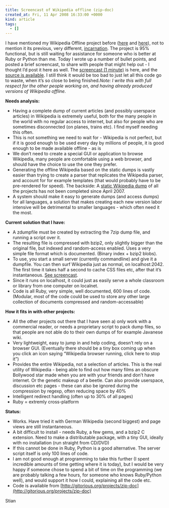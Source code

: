 ```yaml
---
title: Screencast of Wikipedia offline (zip-doc)
created_at: Fri, 11 Apr 2008 16:33:00 +0000
kind: article
tags:
  - []
---
```


I have mentioned my Wikipedia Offline project before
([here](http://reganmian.net/blog/2008/03/07/git-gitoriousorg-and-zip-doc-offline-wikipedia/)
and
[here](http://reganmian.net/blog/2008/03/10/distributing-ruby-applications-ruby-temporary-insanity/)),
not to mention it its previous, very different,
[incarnation](http://reganmian.net/blog/2007/02/16/wikipedia-offline-server-02/).
The project is 95% functional, but is still waiting for assistance for
someone who is better at Ruby or Python than me. Today I wrote up a
number of bullet points, and posted a brief screencast, to share with
people that might help out - I thought I’d post it here as well. The
[screencast (1 minute)](http://reganmian.net/files/zipdoc.swf) is here,
and the [source is available](http://gitorious.org/projects/zip-doc). I
still think it would be too bad to just let all this code go to waste,
when it’s so close to being finished.*Note: I write this with full
respect for the other people working on, and having already produced
versions of Wikipedia offline.*

**Needs analysis:**

-   Having a complete dump of current articles (and possibly userspace
  articles) in Wikipedia is extremely useful, both for the many people
  in the world with no regular access to internet, but also for people
  who are sometimes disconnected (on planes, trains etc). I find
  myself needing this often.
-   This is not something we need to wait for - Wikipedia is not
  perfect, but if it is good enough to be used every day by millions
  of people, it is good enough to be made available offline - as is
-   We don’t need to create a special GUI or application to browse
  Wikipedia, many people are comfortable using a web browser, and
  should have the choice to use the one they prefer.
-   Generating the offline Wikipedia based on the static dumps is vastly
  easier than trying to create a parser that replicates the Wikipedia
  parser, and account for for example templates (that would probably
  have to be pre-rendered for speed). The backside: A [static
  Wikipedia dump](http://static.wikipedia.org) of all the projects has
  not been completed since April 2007.
-   A system should make it easy to generate dumps (and access dumps)
  for all languages, a solution that makes creating each new version
  labor intensive will be detrimental to smaller languages - which
  often need it the most.

**Current solution that I have:**

-   A zdumpfile must be created by extracting the 7zip dump file, and
  running a script over it.
-   The resulting file is compressed with bzip2, only slightly bigger
  than the original file, but indexed and random-access enabled. Uses
  a very simple file format which is documented. (Binary index + bzip2
  blobs).
-   To use, you start a small server (currently commandline) and give it
  a dumpfile. You can then surf Wikipedia just as normal, on
  localhost:2042. The first time it takes half a second to cache CSS
  files etc, after that it’s instantaneous. [See
  screencast](http://reganmian.net/files/zipdoc.swf).[](http://reganmian.net/files/zipdoc.swf)
-   Since it runs on localhost, it could just as easily serve a whole
  classroom or library from one computer on localnet.
-   Code is all Ruby, very simple, well documented, 600 lines of code.
  (Modular, most of the code could be used to store any other large
  collection of documents compressed and random-accessable)

**How it fits in with other projects:**

-   All the other projects out there that I have seen a) only work with
  a commercial reader, or needs a proprietary script to pack dump
  files, so that people are not able do to their own dumps of for
  example Javanese wiki.
-   Very lightweight, easy to jump in and help coding, doesn’t rely on a
  browser GUI. (Eventually there should be a tiny box coming up when
  you click an icon saying “Wikipedia browser running, click here to
  stop it”)
-   Provides the entire Wikipedia, not a selection of articles. This is
  the real utility of Wikipedia - being able to find out how many
  films an obscure Bollywood star made when you are with your friends
  and don’t have internet. Or the genetic makeup of a beetle. Can also
  provide userspace, discussion etc pages - these can also be ignored
  during the compression by regexp, often reducing space by 40%
-   Intelligent redirect handling (often up to 30% of all pages)
-   Ruby = extremly cross-platform

**Status:**

-   Works. Have tried it with German Wikipedia (second biggest) and page
  views are still instantaneous.
-   A bit difficult to install - needs Ruby, a few gems, and a bzip2 C
  extension. Need to make a distributable package, with a tiny GUI,
  ideally with no installation (run straight from CD/DVD)
-   If this cannot be done in Ruby, Python is a good alternative. The
  server script itself is only 100 lines of code.
-   I am not good enough at programming to take this further (I spent
  incredible amounts of time getting where it is today), but I would
  be very happy if someone chose to spend a bit of time on the
  programming (we are probably talking a few hours, for someone who
  knows Ruby/Python well), and would support it how I could,
  explaining all the code etc.
-   Code is available from
  [http://gitorious.org/projects/zip-doc](http://gitorious.org/projects/zip-doc)

Stian
